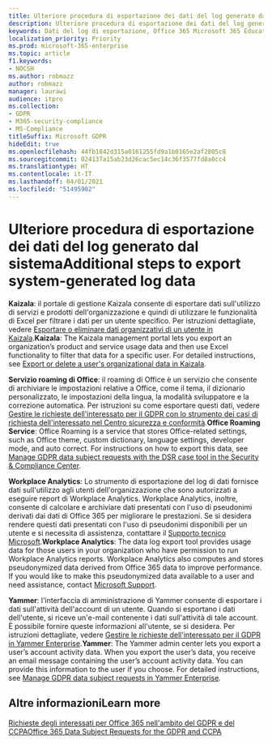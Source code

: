 ```yaml
---
title: Ulteriore procedura di esportazione dei dati del log generato dal sistema
description: Ulteriore procedura di esportazione dei dati del log generato dal sistema
keywords: Dati del log di esportazione, Office 365 Microsoft 365 Education, Documentazione Microsoft 365, GDPR
localization_priority: Priority
ms.prod: microsoft-365-enterprise
ms.topic: article
f1.keywords:
- NOCSH
ms.author: robmazz
author: robmazz
manager: laurawi
audience: itpro
ms.collection:
- GDPR
- M365-security-compliance
- MS-Compliance
titleSuffix: Microsoft GDPR
hideEdit: true
ms.openlocfilehash: 44fb1842d315a0161255fd9a1b0165e2af2805c8
ms.sourcegitcommit: 024137a15ab23d26cac5ec14c36f3577fd8a0cc4
ms.translationtype: HT
ms.contentlocale: it-IT
ms.lasthandoff: 04/01/2021
ms.locfileid: "51495902"
---
```

# <a name="additional-steps-to-export-system-generated-log-data"></a><span data-ttu-id="a6242-104">Ulteriore procedura di esportazione dei dati del log generato dal sistema</span><span class="sxs-lookup"><span data-stu-id="a6242-104">Additional steps to export system-generated log data</span></span>

<span data-ttu-id="a6242-p101">**Kaizala**: il portale di gestione Kaizala consente di esportare dati sull'utilizzo di servizi e prodotti dell'organizzazione e quindi di utilizzare le funzionalità di Excel per filtrare i dati per un utente specifico. Per istruzioni dettagliate, vedere [Esportare o eliminare dati organizzativi di un utente in Kaizala](/office365/kaizala/export-or-delete-a-user-s-data).</span><span class="sxs-lookup"><span data-stu-id="a6242-p101">**Kaizala**: The Kaizala management portal lets you export an organization’s product and service usage data and then use Excel functionality to filter that data for a specific user. For detailed instructions, see [Export or delete a user's organizational data in Kaizala](/office365/kaizala/export-or-delete-a-user-s-data).</span></span>

<span data-ttu-id="a6242-p102">**Servizio roaming di Office**: il roaming di Office è un servizio che consente di archiviare le impostazioni relative a Office, come il tema, il dizionario personalizzato, le impostazioni della lingua, la modalità sviluppatore e la correzione automatica. Per istruzioni su come esportare questi dati, vedere [Gestire le richieste dell'interessato per il GDPR con lo strumento dei casi di richiesta dell'interessato nel Centro sicurezza e conformità](/microsoft-365/compliance/manage-gdpr-data-subject-requests-with-the-dsr-case-tool).</span><span class="sxs-lookup"><span data-stu-id="a6242-p102">**Office Roaming Service**: Office Roaming is a service that stores Office-related settings, such as Office theme, custom dictionary, language settings, developer mode, and auto correct. For instructions on how to export this data, see [Manage GDPR data subject requests with the DSR case tool in the Security & Compliance Center](/microsoft-365/compliance/manage-gdpr-data-subject-requests-with-the-dsr-case-tool).</span></span> 
 
<span data-ttu-id="a6242-p103">**Workplace Analytics**: Lo strumento di esportazione del log di dati fornisce dati sull'utilizzo agli utenti dell'organizzazione che sono autorizzati a eseguire report di Workplace Analytics. Workplace Analytics, inoltre, consente di calcolare e archiviare dati presentati con l'uso di pseudonimi derivati dai dati di Office 365 per migliorare le prestazioni. Se si desidera rendere questi dati presentati con l'uso di pseudonimi disponibili per un utente e si necessita di assistenza, contattare il [Supporto tecnico Microsoft](https://support.microsoft.com/contactus/).</span><span class="sxs-lookup"><span data-stu-id="a6242-p103">**Workplace Analytics**: The data log export tool provides usage data for those users in your organization who have permission to run Workplace Analytics reports. Workplace Analytics also computes and stores pseudonymized data derived from Office 365 data to improve performance. If you would like to make this pseudonymized data available to a user and need assistance, contact [Microsoft Support](https://support.microsoft.com/contactus/).</span></span>

<span data-ttu-id="a6242-p104">**Yammer**: l'interfaccia di amministrazione di Yammer consente di esportare i dati sull'attività dell'account di un utente. Quando si esportano i dati dell'utente, si riceve un'e-mail contenente i dati sull'attività di tale account. È possibile fornire queste informazioni all'utente, se si desidera. Per istruzioni dettagliate, vedere [Gestire le richieste dell'interessato per il GDPR in Yammer Enterprise](/yammer/manage-security-and-compliance/gdpr-requests-in-yammer-enterprise).</span><span class="sxs-lookup"><span data-stu-id="a6242-p104">**Yammer**: The Yammer admin center lets you export a user’s account activity data. When you export the user’s data, you receive an email message containing the user’s account activity data. You can provide this information to the user if you choose. For detailed instructions, see [Manage GDPR data subject requests in Yammer Enterprise](/yammer/manage-security-and-compliance/gdpr-requests-in-yammer-enterprise).</span></span>

## <a name="learn-more"></a><span data-ttu-id="a6242-116">Altre informazioni</span><span class="sxs-lookup"><span data-stu-id="a6242-116">Learn more</span></span>

[<span data-ttu-id="a6242-117">Richieste degli interessati per Office 365 nell'ambito del GDPR e del CCPA</span><span class="sxs-lookup"><span data-stu-id="a6242-117">Office 365 Data Subject Requests for the GDPR and CCPA</span></span>](gdpr-dsr-office365.md#part-3-responding-to-dsrs-for-system-generated-logs)